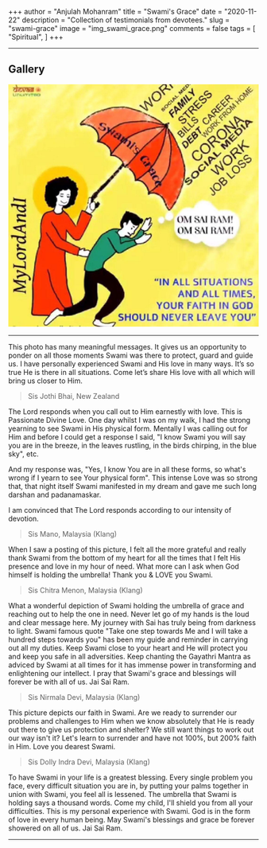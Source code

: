 +++
author = "Anjulah Mohanram"
title = "Swami's Grace"
date = "2020-11-22"
description = "Collection of testimonials from devotees."
slug = "swami-grace"
image = "img_swami_grace.png"
comments = false
tags = [
    "Spiritual",
]
+++

---

## Gallery

![](img_swami_grace.png) 

---

This photo has many meaningful messages. It gives us an opportunity to ponder on all those moments Swami was there to protect, guard and guide us. I have personally experienced Swami and His love in many ways. It’s so true He is there in all situations. Come let’s share His love with all which will bring us closer to Him.

> Sis Jothi Bhai, New Zealand

The Lord responds when you call out to Him earnestly with love. This is Passionate Divine Love. One day whilst I was on my walk, I had the strong yearning to see Swami in His physical form. Mentally I was calling out for Him and before I could get a response I said, "I know Swami you will say you are in the breeze, in the leaves rustling, in the birds chirping, in the blue sky", etc. 

And my response was, "Yes, I know You are in all these forms, so what's wrong if I yearn to see Your physical form". This intense Love was so strong that, that night itself Swami manifested in my dream and gave me such long darshan and padanamaskar.

I am convinced that The Lord responds according to our intensity of devotion.

> Sis Mano, Malaysia (Klang)

When I saw a posting of this picture, I felt all the more grateful and really thank Swami from the bottom of my heart for all the times that I felt His presence and love in my hour of need. What more can I ask when God himself is holding the umbrella! Thank you & LOVE you Swami.

> Sis Chitra Menon, Malaysia (Klang)

What a wonderful depiction of Swami holding the umbrella of grace and reaching out to help the one in need. Never let go of my hands is the loud and clear message here. My journey with Sai has truly being from darkness to light. Swami famous quote "Take one step towards Me and I will take a hundred steps towards you" has been my guide and reminder in carrying out all my duties. Keep Swami close to your heart and He will protect you and keep you safe in all adversities. Keep chanting the Gayathri Mantra as adviced by Swami at all times for it has immense power in transforming and enlightening our intellect. I pray that Swami's grace and blessings will forever be with all of us. Jai Sai Ram.

> Sis Nirmala Devi, Malaysia (Klang)

This picture depicts our faith in Swami. Are we ready to surrender our problems and challenges to Him when we know absolutely that He is ready out there to give us protection and shelter? We still want things to work out our way isn't it?  Let's learn to surrender and have not 100%, but 200% faith in Him. Love you dearest Swami.

> Sis Dolly Indra Devi, Malaysia (Klang)

To have Swami in your life is a greatest blessing. Every single problem you face, every difficult situation you are in, by putting your palms together in union with Swami, you feel all is lessened. The umbrella that Swami is holding says a thousand words. Come my child, I'll shield you from all your difficulties. This is my personal experience with Swami. God is in the form of love in every human being. May Swami's blessings and grace be forever showered on all of us. Jai Sai Ram.

---